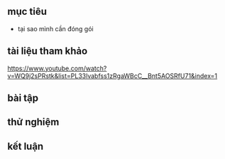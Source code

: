 ## mục tiêu
  - tại sao mình cần đóng gói
## tài liệu tham khảo
  https://www.youtube.com/watch?v=WQ9j2sPRstk&list=PL33lvabfss1zRgaWBcC__Bnt5AOSRfU71&index=1
## bài tập
## thử nghiệm
## kết luận
